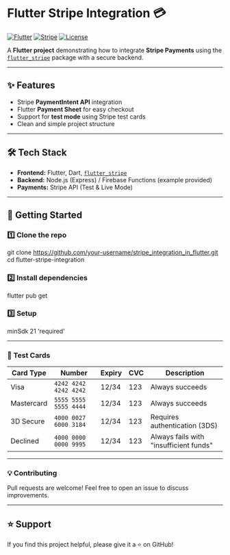 # Flutter Stripe Integration 💳

[![Flutter](https://img.shields.io/badge/Flutter-3.0+-blue.svg)](https://flutter.dev)
[![Stripe](https://img.shields.io/badge/Stripe-API-blueviolet.svg)](https://stripe.com/docs/api)
[![License](https://img.shields.io/badge/license-MIT-green.svg)](LICENSE)

A **Flutter project** demonstrating how to integrate **Stripe Payments** using the [`flutter_stripe`](https://pub.dev/packages/flutter_stripe) package with a secure backend.  

---

## ✨ Features
- Stripe **PaymentIntent API** integration  
- Flutter **Payment Sheet** for easy checkout  
- Support for **test mode** using Stripe test cards  
- Clean and simple project structure  

---
<!-- 
## 📸 Screenshots
> *(Add your app screenshots here)*  
<p align="center">
  <img src="screenshots/payment_flow.png" width="250">
  <img src="screenshots/payment_sheet.png" width="250">
</p>

--- -->

## 🛠️ Tech Stack
- **Frontend:** Flutter, Dart, [`flutter_stripe`](https://pub.dev/packages/flutter_stripe)  
- **Backend:** Node.js (Express) / Firebase Functions (example provided)  
- **Payments:** Stripe API (Test & Live Mode)  

---

## 🚀 Getting Started

### 1️⃣ Clone the repo

git clone https://github.com/your-username/stripe_integration_in_flutter.git
cd flutter-stripe-integration

### 2️⃣ Install dependencies
flutter pub get

### 3️⃣ Setup

minSdk 21 'required'


---
### 🧪 Test Cards
| Card Type  | Number                | Expiry | CVC | Description                            |
| ---------- | --------------------- | ------ | --- | -------------------------------------- |
| Visa       | `4242 4242 4242 4242` | 12/34  | 123 | Always succeeds                        |
| Mastercard | `5555 5555 5555 4444` | 12/34  | 123 | Always succeeds                        |
| 3D Secure  | `4000 0027 6000 3184` | 12/34  | 123 | Requires authentication (3DS)          |
| Declined   | `4000 0000 0000 9995` | 12/34  | 123 | Always fails with "insufficient funds" |

---

### 💡 Contributing

Pull requests are welcome! Feel free to open an issue to discuss improvements.

---

## ⭐ Support

If you find this project helpful, please give it a ⭐ on GitHub!